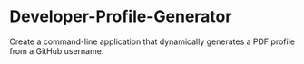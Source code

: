 # Developer-Profile-Generator
Create a command-line application that dynamically generates a PDF profile from a GitHub username.
